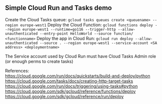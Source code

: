 ## Simple Cloud Run and Tasks demo

Create the Cloud Tasks queue:
`gcloud tasks queues create <queuename> --region europe-west1`
Deploy the Cloud Function:
`gcloud functions deploy --region europe-west1 --runtime=go116 --trigger-http --allow-unauthenticated --entry-point HelloWorld --source function/ <functionname>`
Deploy the app in Cloud Run:
`gcloud run deploy --allow-unauthenticated --source . --region europe-west1 --service-account <SA address> <deploymentname>`


The Service account used by Cloud Run must have Cloud Tasks Admin role (or enough perms to create tasks)

References:  
https://cloud.google.com/run/docs/quickstarts/build-and-deploy/python  
https://cloud.google.com/tasks/docs/creating-http-target-tasks  
https://cloud.google.com/run/docs/triggering/using-tasks#python  
https://cloud.google.com/sdk/gcloud/reference/functions/deploy
https://cloud.google.com/sdk/gcloud/reference/run/deploy
